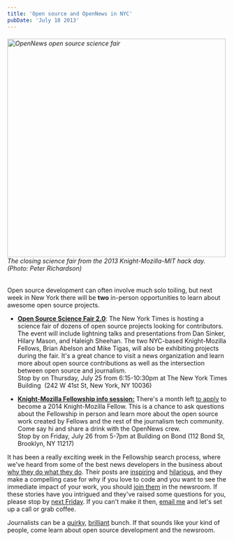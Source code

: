 ```yaml
---
title: 'Open source and OpenNews in NYC'
pubDate: 'July 18 2013'
---
```


<h6><img alt="OpenNews open source science fair" class="caption" src="/files/opennewsopensourcesciencefair.jpg" style="width: 500px;"/><br>The closing science fair from the 2013 Knight-Mozilla-MIT hack day. (Photo: Peter Richardson)</h6>
<p>Open source development can often involve much solo toiling, but next week in New York there will be <strong>two</strong> in-person opportunities to learn about awesome open source projects.</p>
<ul class="rteindent1">
<li>
<p><strong><a href="http://opensourcesciencefair.com/events.html">Open Source Science Fair 2.0</a></strong>: The New York Times is hosting a science fair of dozens of open source projects looking for contributors. The event will include lightning talks and presentations from Dan Sinker, Hilary Mason, and Haleigh Sheehan. The two NYC-based Knight-Mozilla Fellows, Brian Abelson and Mike Tigas, will also be exhibiting projects during the fair. It&#39;s a great chance to visit a news organization and learn more about open source contributions as well as the intersection between open source and journalism.<br />
Stop by on Thursday, July 25 from 6:15-10:30pm at The New York Times Building&nbsp; (242 W 41st St, New York, NY 10036)</p>
</li>
<li>
<p><strong><a href="http://km-fellow-info.eventbrite.com/">Knight-Mozilla Fellowship info session:</a></strong> There&#39;s a month left <a href="http://mozillaopennews.org/fellowships/apply.html">to apply</a> to become a 2014 Knight-Mozilla Fellow. This is a chance to ask questions about the Fellowship in person and learn more about the open source work created by Fellows and the rest of the journalism tech community. Come say hi and share a drink with the OpenNews crew.<br />
Stop by on Friday, July 26 from 5-7pm at Building on Bond (112 Bond St, Brooklyn, NY 11217)</p>
</li>
</ul>
<p>It has been a really exciting week in the Fellowship search process, where we&#39;ve heard from some of the best news developers in the business about <a href="http://dansinker.com/post/55724537132/opennews-why-develop-in-the-newsroom-part-1">why they do what they do</a>. Their posts are <a href="http://thescoop.org/archives/2013/07/16/why-develop-in-the-newsroom/">inspiring</a> and <a href="http://www.propublica.org/nerds/item/why-develop-in-the-newsroom">hilarious</a>, and they make a compelling case for why if you love to code and you want to see the immediate impact of your work, you should <a href="http://mozillaopennews.org/fellowships/apply.html">join them</a> in the newsroom. If these stories have you intrigued and they&#39;ve raised some questions for you, please stop by <a href="http://km-fellow-info.eventbrite.com/">next Friday</a>. If you can&#39;t make it then, <a href="mailto:erika@mozillafoundation.org">email me</a> and let&#39;s set up a call or grab coffee.</p>
<p>Journalists can be a <a href="http://michelleminkoff.com/2013/07/17/why-i-develop-in-the-newsroom/">quirky</a>, <a href="http://hackerjournalist.net/2013/07/18/why-i-work-in-a-newsroom/">brilliant</a> bunch. If that sounds like your kind of people, come learn about open source development and the newsroom.</p>


